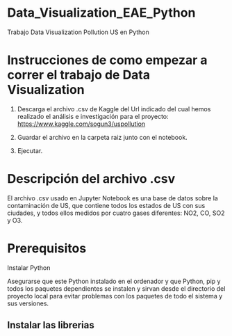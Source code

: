 # Data_Visualization_EAE_Python
Trabajo Data Visualization Pollution US en Python


# Instrucciones de como empezar a correr el trabajo de Data Visualization

1. Descarga el archivo .csv de Kaggle del Url indicado del cual hemos realizado el análisis e investigación para el proyecto:
https://www.kaggle.com/sogun3/uspollution

2. Guardar el archivo en la carpeta raiz junto con el notebook.

3. Ejecutar.


# Descripción del archivo .csv

El archivo .csv usado en Jupyter Notebook es una base de datos sobre la contaminación de US, que contiene todos los estados de US con sus ciudades, y todos ellos medidos por cuatro gases diferentes: NO2, CO, SO2 y O3.

# Prerequisitos

Instalar Python

Asegurarse que este Python instalado en el ordenador y que Python, pip y todos los paquetes dependientes se instalen y sirvan desde el directorio del proyecto local para evitar problemas con los paquetes de todo el sistema y sus versiones.

## Instalar las librerias
